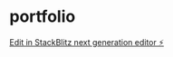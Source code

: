 # portfolio

[Edit in StackBlitz next generation editor ⚡️](https://stackblitz.com/~/github.com/1Manisundar/portfolio)